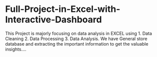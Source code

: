 # Full-Project-in-Excel-with-Interactive-Dashboard
This Project is majorly focusing on data analysis in EXCEL using 1. Data Cleaning 2. Data Processing 3. Data Analysis. We have General store database and extracting the important information to get the valuable insights....
